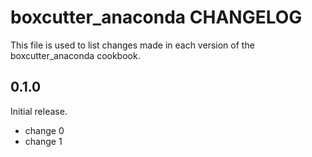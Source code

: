 # boxcutter_anaconda CHANGELOG

This file is used to list changes made in each version of the boxcutter_anaconda cookbook.

## 0.1.0

Initial release.

- change 0
- change 1
